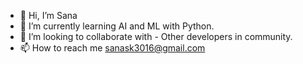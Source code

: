 - 👋 Hi, I’m Sana
- 🌱 I’m currently learning AI and ML with Python.
- 💞️ I’m looking to collaborate with - Other developers in community.
- 📫 How to reach me sanask3016@gmail.com


